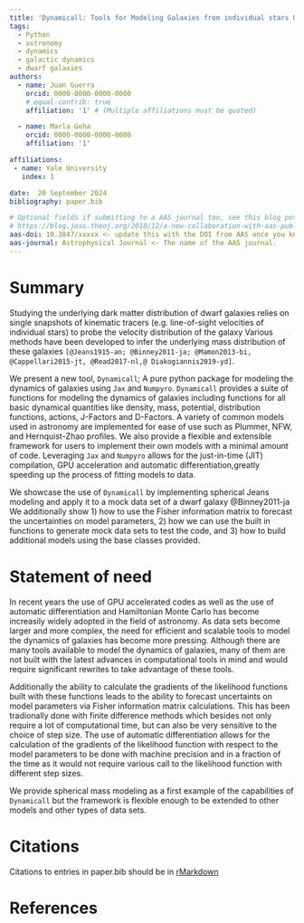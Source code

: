 ```yaml
---
title: 'Dynamicall: Tools for Modeling Galaxies from individual stars Using Jax and Numpyro'
tags:
  - Python
  - astronomy
  - dynamics
  - galactic dynamics
  - dwarf galaxies
authors:
  - name: Juan Guerra
    orcid: 0000-0000-0000-0000
    # equal-contrib: true
    affiliation: '1' # (Multiple affiliations must be quoted)

  - name: Marla Geha
    orcid: 0000-0000-0000-0000
    affiliation: '1'

affiliations:
 - name: Yale University
   index: 1

date:  20 September 2024
bibliography: paper.bib

# Optional fields if submitting to a AAS journal too, see this blog post:
# https://blog.joss.theoj.org/2018/12/a-new-collaboration-with-aas-publishing
aas-doi: 10.3847/xxxxx <- update this with the DOI from AAS once you know it.
aas-journal: Astrophysical Journal <- The name of the AAS journal.
---
```


# Summary
Studying the underlying dark matter distribution of dwarf galaxies relies on single snapshots of kinematic tracers (e.g. line-of-sight velocities of individual stars) to probe the velocity distribution of the galaxy
Various methods have been developed to infer the underlying mass distribution of these galaxies `[@Jeans1915-an; @Binney2011-ja; @Mamon2013-bi, @Cappellari2015-jt, @Read2017-nl,@ Diakogiannis2019-yd]`.


We present a new tool, `Dynamicall`; A pure python package for modeling the dynamics of galaxies using `Jax` and `Numpyro`.
`Dynamicall` provides a suite of functions for modeling the dynamics of galaxies including functions for all basic dynamical quantities like density, mass, potential, distribution functions, actions, J-Factors and D-Factors. 
A variety of common models used in astronomy are implemented for ease of use such as Plummer, NFW, and Hernquist-Zhao profiles.
We also provide a flexible and extensible framework for users to implement their own models with a minimal amount of code.
Leveraging `Jax` and `Numpyro` allows for the just-in-time (JIT) compilation, GPU acceleration and automatic differentiation,greatly speeding up the process of fitting models to data.

We showcase the use of `Dynamicall` by implementing spherical Jeans modeling and apply it to a mock data set of a dwarf galaxy @Binney2011-ja
We additionally show 1) how to use the Fisher information matrix to forecast the uncertainties on model parameters, 2) how we can use the built in functions to generate mock data sets to test the code, and 3) how to build additional models using the base classes provided.





# Statement of need

In recent years the use of GPU accelerated codes as well as the use of automatic differentiation and Hamiltonian Monte Carlo has become increasily widely adopted in the field of astronomy.
As data sets become larger and more complex, the need for efficient and scalable tools to model the dynamics of galaxies has become more pressing.
Although there are many tools available to model the dynamics of galaxies, many of them are not built with the latest advances in computational tools in mind and would require significant rewrites to take advantage of these tools.

Additionally the ability to calculate the gradients of the likelihood functions built with these functions leads to the ability to forecast uncertaints on model parameters via Fisher information matrix calculations.
This has  been tradionally done with finite difference methods which besides not only require a lot of computational time, but can also be very sensitive to the choice of step size.
The use of automatic differentiation allows for the calculation of the gradients of the likelihood function with respect to the model parameters to be done with machine precision and in a fraction of the time as it would not require various call to the likelihood function with different step sizes.

We provide spherical mass modeling as a first example of the capabilities of `Dynamicall` but the framework is flexible enough to be extended to other models and other types of data sets.




# Citations

Citations to entries in paper.bib should be in
[rMarkdown](http://rmarkdown.rstudio.com/authoring_bibliographies_and_citations.html)


# References